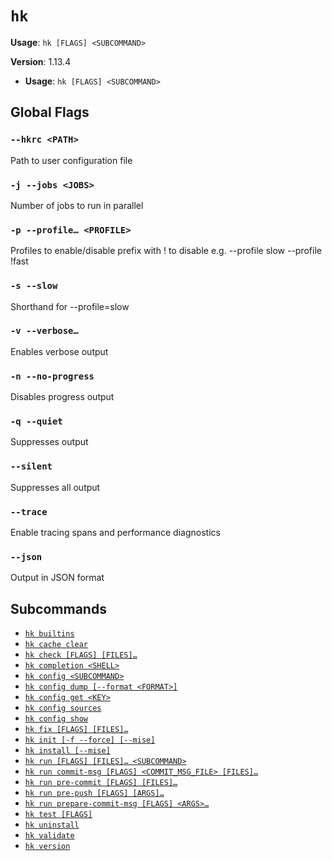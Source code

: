 # `hk`

**Usage**: `hk [FLAGS] <SUBCOMMAND>`

**Version**: 1.13.4

- **Usage**: `hk [FLAGS] <SUBCOMMAND>`

## Global Flags

### `--hkrc <PATH>`

Path to user configuration file

### `-j --jobs <JOBS>`

Number of jobs to run in parallel

### `-p --profile… <PROFILE>`

Profiles to enable/disable prefix with ! to disable e.g. --profile slow --profile !fast

### `-s --slow`

Shorthand for --profile=slow

### `-v --verbose…`

Enables verbose output

### `-n --no-progress`

Disables progress output

### `-q --quiet`

Suppresses output

### `--silent`

Suppresses all output

### `--trace`

Enable tracing spans and performance diagnostics

### `--json`

Output in JSON format

## Subcommands

- [`hk builtins`](/cli/builtins.md)
- [`hk cache clear`](/cli/cache/clear.md)
- [`hk check [FLAGS] [FILES]…`](/cli/check.md)
- [`hk completion <SHELL>`](/cli/completion.md)
- [`hk config <SUBCOMMAND>`](/cli/config.md)
- [`hk config dump [--format <FORMAT>]`](/cli/config/dump.md)
- [`hk config get <KEY>`](/cli/config/get.md)
- [`hk config sources`](/cli/config/sources.md)
- [`hk config show`](/cli/config/show.md)
- [`hk fix [FLAGS] [FILES]…`](/cli/fix.md)
- [`hk init [-f --force] [--mise]`](/cli/init.md)
- [`hk install [--mise]`](/cli/install.md)
- [`hk run [FLAGS] [FILES]… <SUBCOMMAND>`](/cli/run.md)
- [`hk run commit-msg [FLAGS] <COMMIT_MSG_FILE> [FILES]…`](/cli/run/commit-msg.md)
- [`hk run pre-commit [FLAGS] [FILES]…`](/cli/run/pre-commit.md)
- [`hk run pre-push [FLAGS] [ARGS]…`](/cli/run/pre-push.md)
- [`hk run prepare-commit-msg [FLAGS] <ARGS>…`](/cli/run/prepare-commit-msg.md)
- [`hk test [FLAGS]`](/cli/test.md)
- [`hk uninstall`](/cli/uninstall.md)
- [`hk validate`](/cli/validate.md)
- [`hk version`](/cli/version.md)

